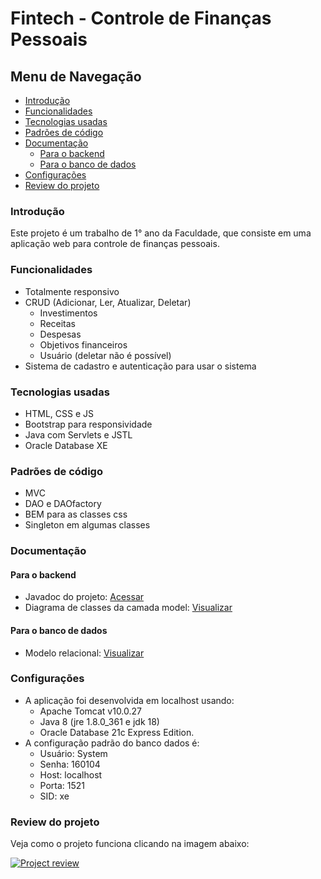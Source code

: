 # Fintech - Controle de Finanças Pessoais

## Menu de Navegação
- [Introdução](#introdução)
- [Funcionalidades](#funcionalidades)
- [Tecnologias usadas](#tecnologias-usadas)
- [Padrões de código](#padrões-de-código)
- [Documentação](#documentação)
  - [Para o backend](#para-o-backend)
  - [Para o banco de dados](#para-o-banco-de-dados)
- [Configurações](#configurações)
- [Review do projeto](#review-do-projeto)

### **Introdução**
Este projeto é um trabalho de 1° ano da Faculdade, que consiste em uma aplicação web para controle de finanças pessoais.

### **Funcionalidades**
- Totalmente responsivo
- CRUD (Adicionar, Ler, Atualizar, Deletar)
  - Investimentos
  - Receitas
  - Despesas
  - Objetivos financeiros
  - Usuário (deletar não é possível)
- Sistema de cadastro e autenticação para usar o sistema 

### **Tecnologias usadas**
- HTML, CSS e JS
- Bootstrap para responsividade
- Java com Servlets e JSTL
- Oracle Database XE

### **Padrões de código**
- MVC
- DAO e DAOfactory
- BEM para as classes css
- Singleton em algumas classes

### **Documentação**
#### Para o backend
- Javadoc do projeto: [Acessar](https://github.com/YanGidorini/Fintech/tree/main/doc)
- Diagrama de classes da camada model: [Visualizar](https://github.com/YanGidorini/Fintech/blob/main/doc/ClassesModel.PNG)

#### Para o banco de dados
- Modelo relacional: [Visualizar](https://github.com/YanGidorini/Fintech/blob/main/BancoDados/ModeloRelacional.png)

### **Configurações**
- A aplicação foi desenvolvida em localhost usando:
  - Apache Tomcat v10.0.27
  - Java 8 (jre 1.8.0_361 e jdk 18) 
  - Oracle Database 21c Express Edition.
- A configuração padrão do banco dados é:
  - Usuário: System
  - Senha: 160104
  - Host: localhost
  - Porta: 1521
  - SID: xe

### **Review do projeto**
Veja como o projeto funciona clicando na imagem abaixo:

<a href="https://youtu.be/7r-M2QhHcVg" title="Fintech review"><img src="https://media.discordapp.net/attachments/730415785608085565/1066822756890579104/Capturar.PNG?width=1369&height=670" alt="Project review" /></a>
